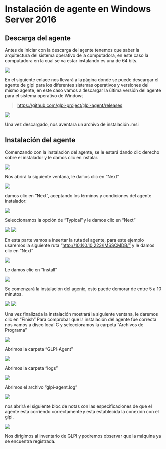 # Instalación de agente en Windows Server 2016
## Descarga del agente
Antes de iniciar con la descarga del agente tenemos que saber la arquitectura del sistema operativo de la computadora, en este caso la computadora en la cual se va estar instalando es una de 64 bits.

<img src="img/1.PNG">

En el siguiente enlace nos llevará a la página donde se puede descargar el agente de glpi para los diferentes sistemas operativos y versiones del mismo agente, en este caso vamos a descargar la última versión del agente para el sistema operativo de Windows

> https://github.com/glpi-project/glpi-agent/releases

<img src="img/2.PNG">

Una vez descargado, nos aventara un archivo de instalación .msi

## Instalación del agente
Comenzando con la instalación del agente, se le estará dando clic derecho sobre el instalador y le damos clic en instalar.

<img src="img/3.PNG">

Nos abrirá la siguiente ventana, le damos clic en “Next”

<img src="img/4.PNG">

damos clic en “Next”, aceptando los términos y condiciones del agente instalador:

<img src="img/5.PNG">

Seleccionamos la opción de “Typical” y le damos clic en “Next”

<img src="img/6.PNG">

<img src="img/7.PNG">

En esta parte vamos a insertar la ruta del agente, para este ejemplo usaremos la siguiente ruta  “http://10.100.10.223/IMSSCMDB/” y le damos clic en “Next”

<img src="img/8.PNG">

Le damos clic en “Install”

<img src="img/9.PNG">

Se comenzará la instalación del agente, esto puede demorar de entre 5 a 10 minutos.

<img src="img/10.PNG">

<img src="img/11.PNG">

Una vez finalizada la instalación mostrará la siguiente ventana, le daremos clic en “Finish”
Para comprobar que la instalación del agente fue correcta nos vamos a disco local C y seleccionamos la carpeta “Archivos de Programa”

<img src="img/12.PNG">

Abrimos la carpeta “GLPI-Agent”

<img src="img/13.PNG">

Abrimos la carpeta “logs”

<img src="img/14.PNG">

Abrimos el archivo “glpi-agent.log”

<img src="img/15.PNG">

nos abrirá el siguiente bloc de notas con las especificaciones de que el agente está corriendo correctamente y está establecida la conexión con el glpi.

<img src="img/16.PNG">

Nos dirigimos al inventario de GLPI y podremos observar que la máquina ya se encuentra registrada.
